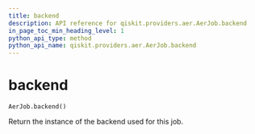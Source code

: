 ```yaml
---
title: backend
description: API reference for qiskit.providers.aer.AerJob.backend
in_page_toc_min_heading_level: 1
python_api_type: method
python_api_name: qiskit.providers.aer.AerJob.backend
---
```


# backend

<span id="qiskit.providers.aer.AerJob.backend" />

`AerJob.backend()`

Return the instance of the backend used for this job.

